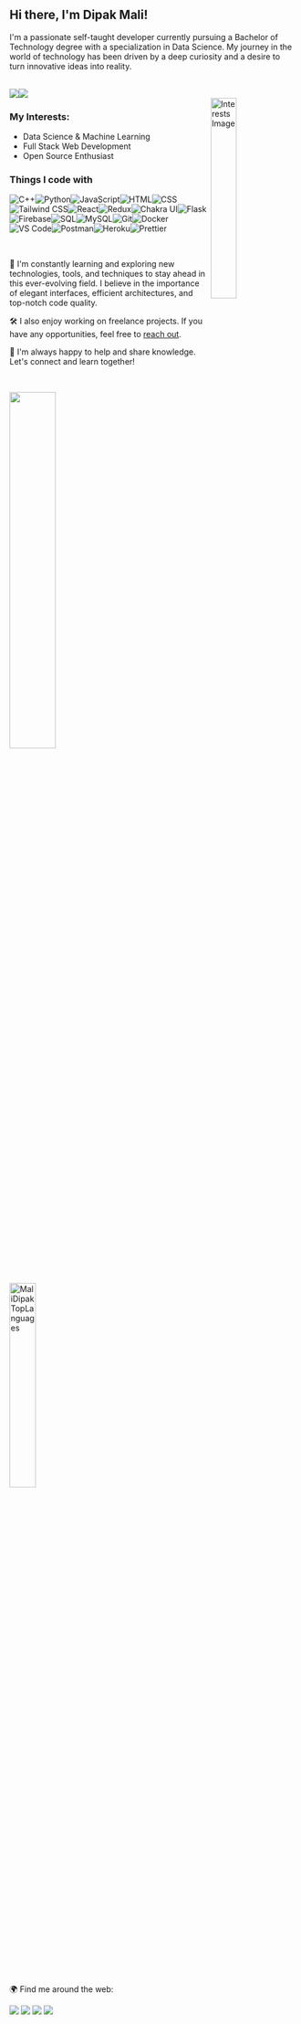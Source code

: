 ## Hi there, I'm Dipak Mali!

I'm a passionate self-taught developer currently pursuing a Bachelor of Technology degree with a specialization in Data Science. My journey in the world of technology has been driven by a deep curiosity and a desire to turn innovative ideas into reality.

<br>
<div align="left">
  <img src='https://img.shields.io/github/followers/malidipak?logo=Github&style=for-the-badge'><a href="https://github.com/malidipak/"><a href="https://github.com/malidipak/"><img
      src="https://komarev.com/ghpvc/?username=malidipak&style=for-the-badge"></a>
</div>

<img src="https://github.com/MaliDipak/MaliDipak/assets/96681905/679af780-94f8-4090-914a-38413dab2f1d" alt="Interests Image" align="right" width="30%"/>

### My Interests:

- Data Science & Machine Learning
- Full Stack Web Development
- Open Source Enthusiast



### Things I code with

<img alt="C++" src="https://img.shields.io/badge/-C++-00599C?style=flat-square&logo=c%2B%2B&logoColor=white" /><img alt="Python" src="https://img.shields.io/badge/-Python-3776AB?style=flat-square&logo=python&logoColor=white" /><img alt="JavaScript" src="https://img.shields.io/badge/-JavaScript-F7DF1E?style=flat-square&logo=javascript&logoColor=black" /><img alt="HTML" src="https://img.shields.io/badge/-HTML5-E34F26?style=flat-square&logo=html5&logoColor=white" /><img alt="CSS" src="https://img.shields.io/badge/-CSS3-1572B6?style=flat-square&logo=css3&logoColor=white" /><img alt="Tailwind CSS" src="https://img.shields.io/badge/-Tailwind_CSS-38B2AC?style=flat-square&logo=tailwind-css&logoColor=white" /><img alt="React" src="https://img.shields.io/badge/-React-61DAFB?style=flat-square&logo=react&logoColor=white" /><img alt="Redux" src="https://img.shields.io/badge/-Redux-764ABC?style=flat-square&logo=redux&logoColor=white" /><img alt="Chakra UI" src="https://img.shields.io/badge/-Chakra_UI-319795?style=flat-square&logo=chakra-ui&logoColor=white" /><img alt="Flask" src="https://img.shields.io/badge/-Flask-000000?style=flat-square&logo=flask&logoColor=white" /><img alt="Firebase" src="https://img.shields.io/badge/-Firebase-FFCA28?style=flat-square&logo=firebase&logoColor=black" /><img alt="SQL" src="https://img.shields.io/badge/-SQL-4479A1?style=flat-square&logo=sql&logoColor=white" /><img alt="MySQL" src="https://img.shields.io/badge/-MySQL-4479A1?style=flat-square&logo=mysql&logoColor=white" /><img alt="Git" src="https://img.shields.io/badge/-Git-F05032?style=flat-square&logo=git&logoColor=white" /><img alt="Docker" src="https://img.shields.io/badge/-Docker-46a2f1?style=flat-square&logo=docker&logoColor=white" /><img alt="VS Code" src="https://img.shields.io/badge/-VS_Code-007ACC?style=flat-square&logo=visual-studio-code&logoColor=white" /><img alt="Postman" src="https://img.shields.io/badge/-Postman-FF6C37?style=flat-square&logo=postman&logoColor=white" /><img alt="Heroku" src="https://img.shields.io/badge/-Heroku-430098?style=flat-square&logo=heroku&logoColor=white" /><img alt="Prettier" src="https://img.shields.io/badge/-Prettier-F7B93E?style=flat-square&logo=prettier&logoColor=white" />

<br>

🌱 I'm constantly learning and exploring new technologies, tools, and techniques to stay ahead in this ever-evolving field. I believe in the importance of elegant interfaces, efficient architectures, and top-notch code quality.

🛠️ I also enjoy working on freelance projects. If you have any opportunities, feel free to [reach out](mailto:dipakm3702@gmail.com).

💬  I'm always happy to help and share knowledge. Let's connect and learn together!

<br>

  <p align="left">
    <a href="https://github.com/malidipak/">
    <img width="40%" src="https://github-readme-stats.vercel.app/api?username=malidipak&show_icons=true&locale=en" />
     <img width="30.3%" src="https://github-readme-stats.vercel.app/api/top-langs?username=malidipak&show_icons=true&locale=en&layout=compact" alt="MaliDipakTopLanguages"/>
    </a>
  </p>

  <br>

🌍 Find me around the web:

<div align="left">
<a href="https://www.linkedin.com/in/malidipak/"><img src="https://img.shields.io/badge/LinkedIn-0077B5?style=for-the-badge&logo=linkedin&logoColor=white"></a>
<a href="https://www.github.com/malidipak/"><img src="https://img.shields.io/badge/GitHub-100000?style=for-the-badge&logo=github&logoColor=white"></a>
<a href="http://malidipak.hashnode.dev/"><img src="https://img.shields.io/badge/Hashnode-12100E?style=for-the-badge&logo=hashnode&logoColor=blue"></a>
<a href="mailto:dipakm3702@gmail.com"><img src="https://img.shields.io/badge/Gmail-D14836?style=for-the-badge&logo=gmail&logoColor=white"></a>
</div>
